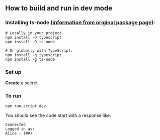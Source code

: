 ## How to build and run in dev mode
### Installing ts-node ([information from original package page](https://www.npmjs.com/package/ts-node)):
```
# Locally in your project. 
npm install -D typescript
npm install -D ts-node
 
# Or globally with TypeScript. 
npm install -g typescript
npm install -g ts-node
```

### Set up
**Create** a secret

### To run
```
npm run-script dev
```
You should see the code start with a response like:
```
Connected
Logged in as:
Alice - (##)
```